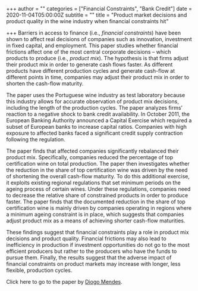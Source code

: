+++
author = ""
categories = ["Financial Constraints", "Bank Credit"]
date = 2020-11-04T05:00:00Z
subtitle = ""
title = "Product market decisions and product quality in the wine industry when financial constraints hit"

+++
Barriers in access to finance (i.e., _financial constraints_) have been shown to affect real decisions of companies such as innovation, investment in fixed capital, and employment. This paper studies whether financial frictions affect one of the most central corporate decisions – which products to produce (i.e., _product mix_). The hypothesis is that firms adjust their product mix in order to generate cash flows faster. As different products have different production cycles and generate cash-flow at different points in time, companies may adjust their product mix in order to shorten the cash-flow maturity.

The paper uses the Portuguese wine industry as test laboratory because this industry allows for accurate observation of product mix decisions, including the length of the production cycles. The paper analyzes firms’ reaction to a negative shock to bank credit availability. In October 2011, the European Banking Authority announced a Capital Exercise which required a subset of European banks to increase capital ratios. Companies with high exposure to affected banks faced a significant credit supply contraction following the regulation.

The paper finds that affected companies significantly rebalanced their product mix. Specifically, companies reduced the percentage of top certification wine on total production. The paper then investigates whether the reduction in the share of top certification wine was driven by the need of shortening the overall cash-flow maturity. To do this additional exercise, it exploits existing regional regulations that set minimum periods on the ageing process of certain wines. Under these regulations, companies need to decrease the relative share of constrained products in order to produce faster. The paper finds that the documented reduction in the share of top certification wine is mainly driven by companies operating in regions where a minimum ageing constraint is in place, which suggests that companies adjust product mix as a means of achieving shorter cash-flow maturities.

These findings suggest that financial constraints play a role in product mix decisions and product quality. Financial frictions may also lead to inefficiency in production if investment opportunities do not go to the most efficient producers but rather to the producers who have the funds to pursue them. Finally, the results suggest that the adverse impact of financial constraints on product markets may increase with longer, less flexible, production cycles.

Click here to go to the paper by [Diogo Mendes](https://papers.ssrn.com/sol3/papers.cfm?abstract_id=3596061).